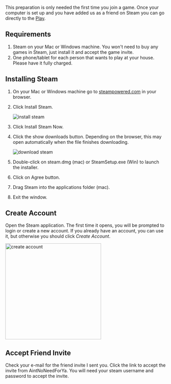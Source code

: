 This preparation is only needed the first time you join a game. Once your computer is set up and you have added us as a friend on Steam you can go directly to the [Play](page).

## Requirements

1. Steam on your Mac or Windows machine. You won't need to buy any games in Steam, just install it and accept the game invite.
2. One phone/tablet for each person that wants to play at your house. Please have it fully charged.

## Installing Steam

1. On your Mac or Windows machine go to <a href="http://steampowered.com" target="_blank">steampowered.com</a> in your browser.
2. Click Install Steam.

    ![install steam](https://www.imore.com/sites/imore.com/files/styles/xlarge/public/field/image/2017/02/install-steam-mac-screens-01.jpeg?itok=SemxWYi8)

4. Click Install Steam Now.
5. Click the show downloads button. Depending on the browser, this may open automatically when the file finishes downloading. 

    ![download steam](https://www.imore.com/sites/imore.com/files/styles/xlarge/public/field/image/2017/02/install-steam-mac-screens-02.jpeg?itok=MtM_-I6M)

6. Double-click on steam.dmg (mac) or SteamSetup.exe (Win) to launch the installer.
7. Click on Agree button.
8. Drag Steam into the applications folder (mac).
9. Exit the window.

## Create Account

Open the Steam application. The first time it opens, you will be prompted to login or create a new account. If you already have an account, you can use it, but otherwise you should click *Create Account*.

<img src="https://craig-sd.github.io/JackboxGames/assets/images/SteamCreateAccount.png" alt="create account" width="300"/>

## Accept Friend Invite

Check your e-mail for the friend invite I sent you. Click the link to accept the invite from AintNoNeedForYa. You will need your steam username and password to accept the invite.